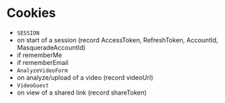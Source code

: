 # Cookies
- `SESSION`
 - on start of a session (record AccessToken, RefreshToken, AccountId, MasqueradeAccountId)
 - if rememberMe
 - if rememberEmail
- `AnalyzeVideoForm`
 - on analyze/upload of a video (record videoUrl)
- `VideoGuest`
 - on view of a shared link (record shareToken)